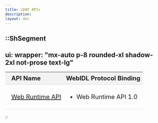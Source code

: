 ```yaml
---
title: LDAP APIs
description:
layout: doc
---
```


<style>
table {
  width: 100%;
  border-collapse: collapse;
}

th:first-child,
td:first-child {
  padding-left: 1em;
}

th,
td {
  /* Add horizontal borders only */
  border-bottom: 1px solid #ddd;
  padding: 8px;
  font-size: 20px;
  text-align: left;
}

th {
  background-color: #f2f2f2;
  /* Light mode header background color */
}

/* Remove vertical borders */
th,
td {
  border-left: none;
  border-right: none;
}

/* Dark mode adjustments */
.dark th {
  background-color: #333;
  /* Dark mode header background color */
  color: #f2f2f2;
  /* Light text in dark mode */
}

.dark tr {
  background-color: theme('colors.neutral.600');
  /* Custom dark mode row background */
}
</style>

::ShSegment
---
ui:
  wrapper: "mx-auto p-8 rounded-xl shadow-2xl not-prose text-lg"
---
<table id="publicdocuments-table" class="table-fixed">
  <thead>
    <tr>
      <th>API Name</th>
      <th>WebIDL Protocol Binding</th>
    </tr>
  </thead>
  <tbody>
    <tr>
      <td>
        <a target="_blank" href="http://www.openmobilealliance.org/release/WRAPI/">Web Runtime API</a>
      </td>
      <td>
        <ul>
          <li>
            <p>
              Web Runtime API 1.0
            </p>
          </li>
        </ul>
      </td>
    </tr>
  </tbody>
</table>
::
